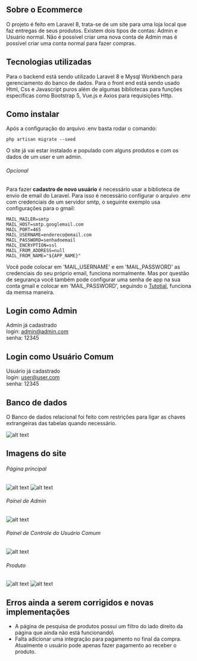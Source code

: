 ## Sobre o Ecommerce

O projeto é feito em Laravel 8, trata-se de um site para uma loja local que faz entregas de seus produtos.
Existem dois tipos de contas: Admin e Usuário normal.
Não é possível criar uma nova conta de Admin mas é possível criar uma conta normal para fazer compras.

## Tecnologias utilizadas

Para o backend está sendo utilizado Laravel 8 e Mysql Workbench para gerenciamento do banco de dados. Para o front end está sendo usado Html, Css e Javascript puros além de algumas bibliotecas para funções específicas como Bootstrap 5, Vue.js e Axios para requisições Http.

## Como instalar

Após a configuração do arquivo .env basta rodar o comando:
```
php artisan migrate --seed
```
O site já vai estar instalado e populado com alguns produtos e com os dados de um user e um admin.

###### Opcional

Para fazer **cadastro de novo usuário** é necessário usar a biblioteca de envio de email do Laravel. Para isso é necessário configurar o arquivo .env com credenciais de um servidor smtp, o seguinte exemplo usa configurações para o gmail:
```
MAIL_MAILER=smtp
MAIL_HOST=smtp.googlemail.com
MAIL_PORT=465
MAIL_USERNAME=endereco@email.com
MAIL_PASSWORD=senhadoemail
MAIL_ENCRYPTION=ssl
MAIL_FROM_ADDRESS=null
MAIL_FROM_NAME="${APP_NAME}"
```
Você pode colocar em 'MAIL_USERNAME' e em 'MAIL_PASSWORD' as credenciais do seu próprio email, funciona normalmente. Mas por questão de segurança você também pode configurar uma senha de app na sua conta gmail e colocar em 'MAIL_PASSWORD', seguindo o [Tutotial](https://support.google.com/mail/answer/185833?hl=pt-BR), funciona da memsa maneira.

## Login como Admin

Admin já cadastrado\
login: admin@admin.com\
senha: 12345

## Login como Usuário Comum

Usuário já cadastrado\
login: user@user.com\
senha: 12345

## Banco de dados

O Banco de dados relacional foi feito com restrições para ligar as chaves extrangeiras das tabelas quando necessário.

![alt text](http://andrenascimento.com/external_images/banco_de_dados.png)

## Imagens do site

###### Página principal

![alt text](http://andrenascimento.com/external_images/pagina_principal.png)
![alt text](http://andrenascimento.com/external_images/pagina_principal_2.png)

###### Painel de Admin

![alt text](http://andrenascimento.com/external_images/painel_admin.png)

###### Painel de Controle do Usuário Comum

![alt text](http://andrenascimento.com/external_images/painel_de_controle_usuario_comum.png)

###### Produto

![alt text](http://andrenascimento.com/external_images/produto.png)
![alt text](http://andrenascimento.com/external_images/produto_2.png)

## Erros ainda a serem corrigidos e novas implementações

- A página de pesquisa de produtos possui um filtro do lado direito da página que ainda não está funcionando\
- Falta adicionar uma integração para pagamento no final da compra. Atualmente o usuário pode apenas fazer pagamento ao receber o produto.